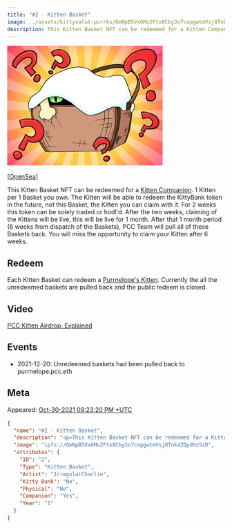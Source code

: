 ```yaml
---
title: "#2 - Kitten Basket"
image: ../assets/kittyvalut-purrks/QmNpB5VxGMu2Ftx8CbyJo7cepgwtmVsj8Tnk4ZQpdHzSzD_resize.jpg
description: This Kitten Basket NFT can be redeemed for a Kitten Companion.
---
```


[![#2 - Kitten Basket](../assets/kittyvalut-purrks/QmNpB5VxGMu2Ftx8CbyJo7cepgwtmVsj8Tnk4ZQpdHzSzD_resize.jpg)](https://ipfs.io/ipfs/QmNpB5VxGMu2Ftx8CbyJo7cepgwtmVsj8Tnk4ZQpdHzSzD)

[[OpenSea](https://opensea.io/assets/0xda7d42b6167f1497346d7b2336a6d7a603026db1/1)]

This Kitten Basket NFT can be redeemed for a [Kitten Companion](../kittens/index.md). 1 Kitten per 1 Basket you own. The Kitten will be able to redeem the KittyBank token in the future, not this Basket, the Kitten you can claim with it. For 2 weeks this token can be solely traded or hodl'd. After the two weeks, claiming of the Kittens will be live, this will be live for 1 month. After that 1 month period (6 weeks from dispatch of the Baskets), PCC Team will pull all of these Baskets back. You will miss the opportunity to claim your Kitten after 6 weeks.

## Redeem

Each Kitten Basket can redeem a [Purrnelope's Kitten](../kittens/index.md). Currently the all the unredeemed baskets are pulled back and the public redeem is closed.

## Video

[PCC Kitten Airdrop: Explained](/posts/explained/202112-kitten-airdrop)

## Events

- 2021-12-20: Unredeemed baskets had been pulled back to purrnelope.pcc.eth

## Meta

Appeared: [Oct-30-2021 09:23:20 PM +UTC](https://etherscan.io/tx/0xee6f82b49c85be3f8b8ba8dda9506fea818455da563cfde46ce9bcbb8d7dd05b)

```json title="ipfs://QmdxdSp2cxDR1SXNayAK61uhtwv18FvQQecZ82j7jAYpH7"
{
  "name": "#2 - Kitten Basket",
  "description": "<p>This Kitten Basket NFT can be redeemed for a Kitten Companion. 1 Kitten per 1 Basket you own. The Kitten will be able to redeem the KittyBank token in the future, not this Basket, the Kitten you can claim with it, we want that to be clear.</p><p>For 2 weeks this token can be solely traded or hodl'd. After the two weeks, claiming of the Kittens will be live, this will be live for 1 month. After that 1 month period (6 weeks from dispatch of the Baskets) we will pull all of these Baskets back. You will miss the opportunity to claim your Kitten after 6 weeks. Please remember to claim your Kitten!</p>",
  "image": "ipfs://QmNpB5VxGMu2Ftx8CbyJo7cepgwtmVsj8Tnk4ZQpdHzSzD",
  "attributes": {
    "ID": "2",
    "Type": "Kitten Basket",
    "Artist": "1rregularCharlie",
    "Kitty Bank": "No",
    "Physical": "No",
    "Companion": "Yes",
    "Year": "1"
  }
}
```
